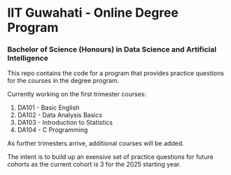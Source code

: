 # IIT Guwahati - Online Degree Program
### Bachelor of Science (Honours) in Data Science and Artificial Intelligence

This repo contains the code for a program that provides practice questions for the courses in the degree program.

Currently working on the first trimester courses:

1. DA101 - Basic English
2. DA102 - Data Analysis Basics
3. DA103 - Introduction to Statistics
4. DA104 - C Programming

As further trimesters arrive, additional courses will be added.

The intent is to build up an exensive set of practice questions for future cohorts as the current cohort is 3 for the 2025 starting year.
